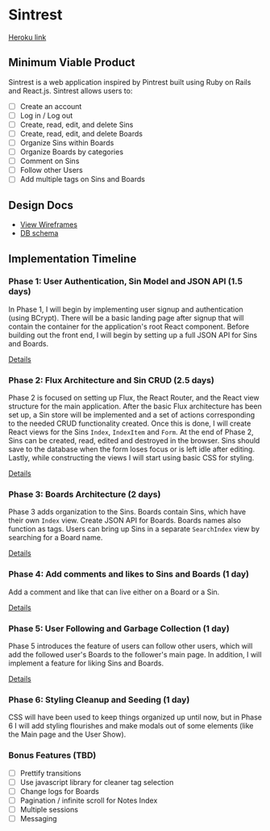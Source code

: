 # Sintrest

[Heroku link][heroku]

[heroku]: sintrest.herokuapp.com

## Minimum Viable Product

Sintrest is a web application inspired by Pintrest built using Ruby on Rails
and React.js. Sintrest allows users to:

- [ ] Create an account
- [ ] Log in / Log out
- [ ] Create, read, edit, and delete Sins
- [ ] Create, read, edit, and delete Boards
- [ ] Organize Sins within Boards
- [ ] Organize Boards by categories
- [ ] Comment on Sins
- [ ] Follow other Users
- [ ] Add multiple tags on Sins and Boards

## Design Docs
* [View Wireframes][view]
* [DB schema][schema]

[view]: ./docs/views.md
[schema]: ./docs/schema.md

## Implementation Timeline

### Phase 1: User Authentication, Sin Model and JSON API (1.5 days)

In Phase 1, I will begin by implementing user signup and authentication (using
BCrypt). There will be a basic landing page after signup that will contain the
container for the application's root React component. Before building out the
front end, I will begin by setting up a full JSON API for Sins and Boards.

[Details][phase-one]

### Phase 2: Flux Architecture and Sin CRUD (2.5 days)

Phase 2 is focused on setting up Flux, the React Router, and the React view
structure for the main application. After the basic Flux architecture has been
set up, a Sin store will be implemented and a set of actions corresponding to
the needed CRUD functionality created. Once this is done, I will create React
views for the Sins `Index`, `IndexItem` and `Form`. At the end of Phase 2,
Sins can be created, read, edited and destroyed in the browser. Sins should
save to the database when the form loses focus or is left idle after editing.
Lastly, while constructing the views I will start using basic CSS for
styling.

[Details][phase-two]

### Phase 3: Boards Architecture (2 days)

Phase 3 adds organization to the Sins. Boards contain Sins, which have
their own `Index` view. Create JSON API for Boards. Boards names also function
as tags. Users can bring up Sins in a separate `SearchIndex`
view by searching for a Board name.

[Details][phase-three]

### Phase 4: Add comments and likes to Sins and Boards (1 day)

Add a comment and like that can live either on a Board or a Sin.

[Details][phase-four]

### Phase 5: User Following and Garbage Collection (1 day)

Phase 5 introduces the feature of users can follow other users,
which will add the followed user's Boards to the follower's main page.
In addition, I will implement a feature for liking Sins and Boards.

[Details][phase-five]

### Phase 6: Styling Cleanup and Seeding (1 day)

CSS will have been used to keep things organized up until now, but in
Phase 6 I will add styling flourishes and make modals out of some elements (like
the Main page and the User Show).

### Bonus Features (TBD)
- [ ] Prettify transitions
- [ ] Use javascript library for cleaner tag selection
- [ ] Change logs for Boards
- [ ] Pagination / infinite scroll for Notes Index
- [ ] Multiple sessions
- [ ] Messaging

[phase-one]: ./docs/phases/phase1.md
[phase-two]: ./docs/phases/phase2.md
[phase-three]: ./docs/phases/phase3.md
[phase-four]: ./docs/phases/phase4.md
[phase-five]: ./docs/phases/phase5.md
